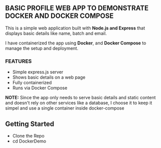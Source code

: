 ## BASIC PROFILE WEB APP TO DEMONSTRATE DOCKER AND DOCKER COMPOSE
  This is a simple web application built with **Node.js and Express** that displays basic details
  like name, batch and email.

I have containerized the app using **Docker**, and **Docker Compose** to manage the setup and deployment.


### FEATURES
- Simple express.js server
- Shows basic details on a web page
- Fully containerized
- Runs via Docker Compose

**NOTE:**
Since the app only needs to serve basic details and static content and doesn't rely on other services like a database, I choose it to keep it simpel and use a single container inside docker-compose

## Getting Started
- Clone the Repo
- cd DockerDemo
